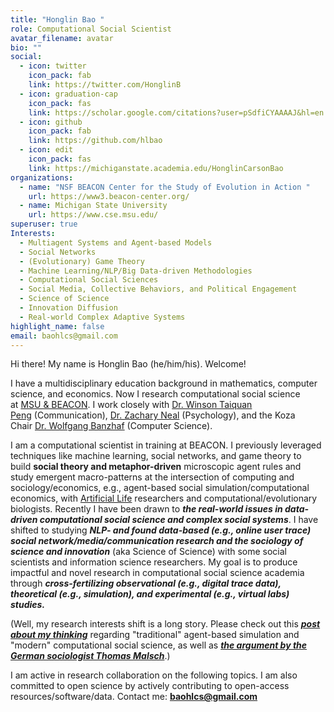 ```yaml
---
title: "Honglin Bao "
role: Computational Social Scientist
avatar_filename: avatar
bio: ""
social:
  - icon: twitter
    icon_pack: fab
    link: https://twitter.com/HonglinB
  - icon: graduation-cap
    icon_pack: fas
    link: https://scholar.google.com/citations?user=pSdfiCYAAAAJ&hl=en
  - icon: github
    icon_pack: fab
    link: https://github.com/hlbao
  - icon: edit
    icon_pack: fas
    link: https://michiganstate.academia.edu/HonglinCarsonBao
organizations:
  - name: "NSF BEACON Center for the Study of Evolution in Action "
    url: https://www3.beacon-center.org/
  - name: Michigan State University
    url: https://www.cse.msu.edu/
superuser: true
Interests:
  - Multiagent Systems and Agent-based Models
  - Social Networks
  - (Evolutionary) Game Theory
  - Machine Learning/NLP/Big Data-driven Methodologies
  - Computational Social Sciences
  - Social Media, Collective Behaviors, and Political Engagement
  - Science of Science
  - Innovation Diffusion
  - Real-world Complex Adaptive Systems
highlight_name: false
email: baohlcs@gmail.com
---
```

Hi there! My name is Honglin Bao (he/him/his). Welcome!

I have a multidisciplinary education background in mathematics, computer science, and economics. Now I research computational social science at [MSU & BEACON](https://beacon-center.org/). I work closely with [Dr. Winson Taiquan Peng](https://comartsci.msu.edu/our-people/taiquan-winson-peng) (Communication), [Dr. Zachary Neal](https://www.zacharyneal.com/) (Psychology), and the Koza Chair [Dr. Wolfgang Banzhaf](http://www.cse.msu.edu/~banzhafw/) (Computer Science).

I am a computational scientist in training at BEACON. I previously leveraged techniques like machine learning, social networks, and game theory to build **social theory and metaphor-driven** microscopic agent rules and study emergent macro-patterns at the intersection of computing and sociology/economics, e.g., agent-based social simulation/computational economics, with [Artificial Life](<https://en.wikipedia.org/wiki/Artificial_life#:~:text=Artificial%20life%20(often%20abbreviated%20ALife,models%2C%20robotics%2C%20and%20biochemistry.>) researchers and computational/evolutionary biologists. Recently I have been drawn to ***the real-world issues in data-driven computational social science and complex social systems***. I have shifted to studying ***NLP- and found data-based (e.g., online user trace) social network/media/communication research and the sociology of science and innovation*** (aka Science of Science) with some social scientists and information science researchers. My goal is to produce impactful and novel research in computational social science academia through ***cross-fertilizing observational (e.g., digital trace data), theoretical (e.g., simulation), and experimental (e.g., virtual labs) studies.***

(Well, my research interests shift is a long story. Please check out this ***[post about my thinking](https://www.carsonhlbao.com/post/filling-in-the-missing-data-of-theory-driven-agent-based-simulation-in-social-sciences/)*** regarding "traditional" agent-based simulation and "modern" computational social science, as well as ***[the argument by the German sociologist Thomas Malsch](https://docs.google.com/document/d/1GkKP4thGPdAU5qYU2izLJyQOwZ8wE9OnDQeIM79VYis/edit?usp=sharing)***.)

I am active in research collaboration on the following topics. I am also committed to open science by actively contributing to open-access resources/software/data. Contact me: **baohlcs@gmail.com**